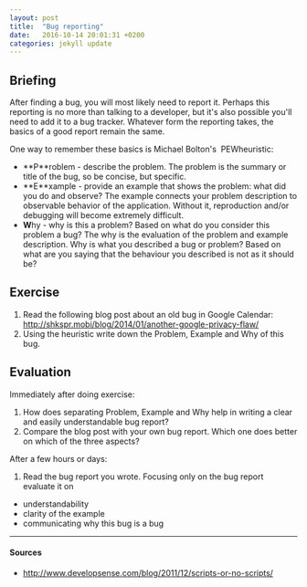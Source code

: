 ```yaml
---
layout: post
title:  "Bug reporting"
date:   2016-10-14 20:01:31 +0200
categories: jekyll update
---
```


## Briefing
After finding a bug, you will most likely need to report it. Perhaps this reporting is no more than talking to a developer, but it's also possible you'll need to add it to a bug tracker. Whatever form the reporting takes, the basics of a good report remain the same.

One way to remember these basics is Michael Bolton's ​ PEW​ heuristic:

- **P​**roblem - describe the problem. The problem is the summary or title of the bug, so be concise, but specific.
- **E​**xample - provide an example that shows the problem: what did you do and observe? The example connects your problem description to observable behavior of the application. Without it, reproduction and/or debugging will become extremely difficult.
- **W**hy - why is this a problem? Based on what do you consider this problem a bug? The why is the evaluation of the problem and example description. Why is what you described a bug or problem? Based on what are you saying that the behaviour you described is not as it should be?

## Exercise
1. Read the following blog post about an old bug in Google Calendar: http://shkspr.mobi/blog/2014/01/another-google-privacy-flaw/
1. Using the heuristic write down the Problem, Example and Why of this bug.

## Evaluation
Immediately after doing exercise:

1. How does separating Problem, Example and Why help in writing a clear and easily understandable bug report?
2. Compare the blog post with your own bug report. Which one does better on which of the three aspects?

After a few hours or days:

1. Read the bug report you wrote. Focusing only on the bug report evaluate it on
  - understandability
  - clarity of the example
  - communicating why this bug is a bug

---

#### Sources
- http://www.developsense.com/blog/2011/12/scripts-or-no-scripts/
